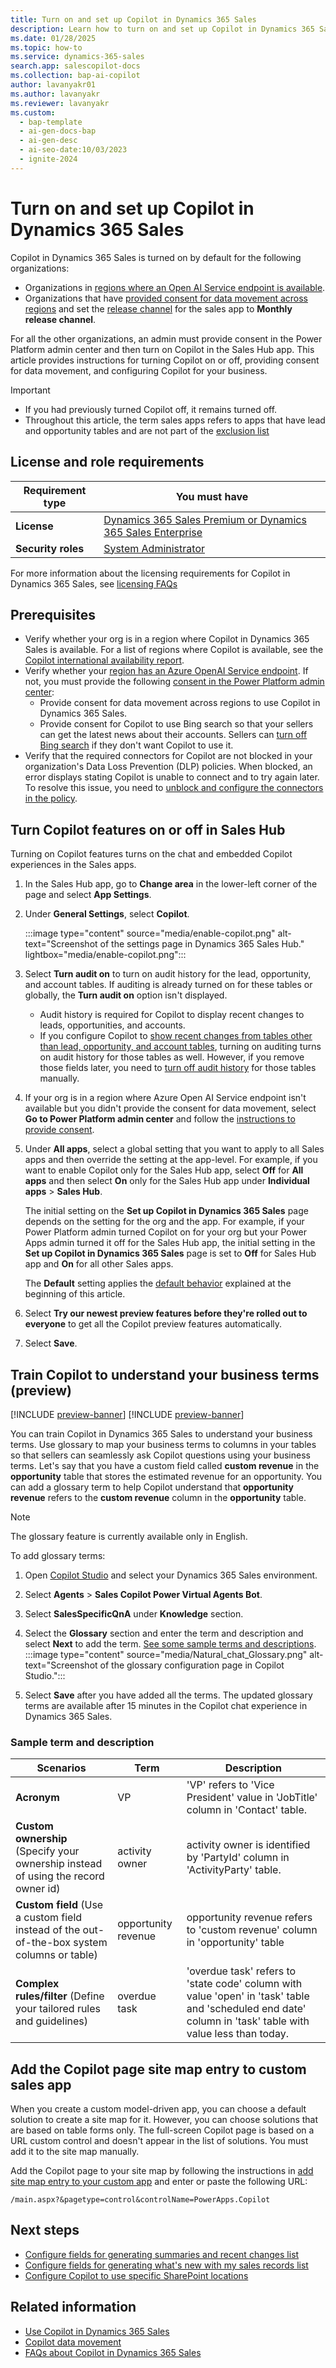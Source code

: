 ```yaml
---
title: Turn on and set up Copilot in Dynamics 365 Sales
description: Learn how to turn on and set up Copilot in Dynamics 365 Sales to improve sales productivity and effectiveness. 
ms.date: 01/28/2025
ms.topic: how-to
ms.service: dynamics-365-sales
search.app: salescopilot-docs
ms.collection: bap-ai-copilot
author: lavanyakr01
ms.author: lavanyakr
ms.reviewer: lavanyakr
ms.custom:
  - bap-template
  - ai-gen-docs-bap
  - ai-gen-desc
  - ai-seo-date:10/03/2023
  - ignite-2024
---
```


# Turn on and set up Copilot in Dynamics 365 Sales

<a name="default-setting-copilot"></a>

Copilot in Dynamics 365 Sales is turned on by default for the following organizations:

- Organizations in [regions where an Open AI Service endpoint is available](/power-platform/admin/geographical-availability-copilot#regions-involved-with-copilots-and-generative-ai-features).  
- Organizations that have [provided consent for data movement across regions](/power-platform/admin/geographical-availability-copilot#turn-on-copilots-and-generative-ai-features) and set the [release channel](/power-apps/maker/model-driven-apps/channel-change) for the sales app to **Monthly release channel**.

For all the other organizations, an admin must provide consent in the Power Platform admin center and then turn on Copilot in the Sales Hub app. This article provides instructions for turning Copilot on or off, providing consent for data movement, and configuring Copilot for your business.

> [!IMPORTANT]
>- If you had previously turned Copilot off, it remains turned off. 
>- Throughout this article, the term sales apps refers to apps that have lead and opportunity tables and are not part of the [exclusion list](sales-copilot-faq.md#are-there-any-applications-where-copilot-in-dynamics-365-sales-cant-be-used)

## License and role requirements

| Requirement type | You must have |
|-----------------------|---------|
| **License** | [Dynamics 365 Sales Premium or Dynamics 365 Sales Enterprise](https://dynamics.microsoft.com/sales/pricing/) |
| **Security roles** | [System Administrator](security-roles-for-sales.md) |

For more information about the licensing requirements for Copilot in Dynamics 365 Sales, see [licensing FAQs](/power-platform/admin/powerapps-flow-licensing-faq#licensing-for-copilot-chat-and-form-fill-assistance-in-model-driven-apps)

## Prerequisites

- Verify whether your org is in a region where Copilot in Dynamics 365 Sales is available. For a list of regions where Copilot is available, see the [Copilot international availability report](https://releaseplans.microsoft.com/availability-reports/?report=copilotproductreport).
- Verify whether your [region has an Azure OpenAI Service endpoint](/power-platform/admin/geographical-availability-copilot#regions-involved-with-copilots-and-generative-ai-features). If not, you must provide the following [consent in the Power Platform admin center](/power-platform/admin/geographical-availability-copilot#turn-on-copilots-and-generative-ai-features):
  - Provide consent for data movement across regions to use Copilot in Dynamics 365 Sales.  
  - Provide consent for Copilot to use Bing search so that your sellers can get the latest news about their accounts. Sellers can [turn off Bing search](use-sales-copilot.md#turn-off-bing-search) if they don't want Copilot to use it.
- Verify that the required connectors for Copilot are not blocked in your organization's Data Loss Prevention (DLP) policies. When blocked, an error displays stating Copilot is unable to connect and to try again later. To resolve this issue, you need to [unblock and configure the connectors in the policy](sales-copilot-faq.md#copilot-isnt-working-what-should-i-do).  

## Turn Copilot features on or off in Sales Hub

Turning on Copilot features turns on the chat and embedded Copilot experiences in the Sales apps.

1. In the Sales Hub app, go to **Change area** in the lower-left corner of the page and select **App Settings**.

1. Under **General Settings**, select **Copilot**.

     :::image type="content" source="media/enable-copilot.png" alt-text="Screenshot of the  settings page in Dynamics 365 Sales Hub." lightbox="media/enable-copilot.png":::  

    <a name="turn-audit-on"></a>

1. Select **Turn audit on** to turn on audit history for the lead, opportunity, and account tables. If auditing is already turned on for these tables or globally, the **Turn audit on** option isn't displayed.

    - Audit history is required for Copilot to display recent changes to leads, opportunities, and accounts.
    - If you configure Copilot to [show recent changes from tables other than lead, opportunity, and account tables](copilot-configure-summary-fields.md), turning on auditing turns on audit history for those tables as well. However, if you remove those fields later, you need to [turn off audit history](/power-platform/admin/manage-dataverse-auditing#enable-or-disable-auditing-for-an-entity) for those tables manually.

1. If your org is in a region where Azure Open AI Service endpoint isn't available but you didn't provide the consent for data movement, select **Go to Power Platform admin center** and follow the [instructions to provide consent](/power-platform/admin/geographical-availability-copilot#turn-on-copilots-and-generative-ai-features-1).

1. Under **All apps**, select a global setting that you want to apply to all Sales apps and then override the setting at the app-level. For example, if you want to enable Copilot only for the Sales Hub app, select **Off** for **All apps** and then select **On** only for the Sales Hub app under **Individual apps** > **Sales Hub**.

    The initial setting on the **Set up Copilot in Dynamics 365 Sales** page depends on the setting for the org and the app. For example, if your Power Platform admin turned Copilot on for your org but your Power Apps admin turned it off for the Sales Hub app, the initial setting in the **Set up Copilot in Dynamics 365 Sales** page is set to **Off** for Sales Hub app and **On** for all other Sales apps.

    The **Default** setting applies the [default behavior](#default-setting-copilot) explained at the beginning of this article.  
1. Select **Try our newest preview features before they're rolled out to everyone** to get all the Copilot preview features automatically.  
1. Select **Save**.

<a name="add-glossary"></a>

## Train Copilot to understand your business terms (preview)

[!INCLUDE [preview-banner](~/../shared-content/shared/preview-includes/preview-banner-section.md)]
[!INCLUDE [preview-banner](~/../shared-content/shared/preview-includes/preview-note-d365.md)]

You can train Copilot in Dynamics 365 Sales to understand your business terms. Use glossary to map your business terms to columns in your tables so that sellers can seamlessly ask Copilot questions using your business terms. Let's say that you have a custom field called **custom revenue** in the **opportunity** table that stores the estimated revenue for an opportunity. You can add a glossary term to help Copilot understand that **opportunity revenue** refers to the **custom revenue** column in the **opportunity** table.

> [!NOTE]
> The glossary feature is currently available only in English.

To add glossary terms:

1. Open [Copilot Studio](https://copilotstudio.microsoft.com) and select your Dynamics 365 Sales environment.

1. Select **Agents** > **Sales Copilot Power Virtual Agents Bot**.
1. Select **SalesSpecificQnA** under **Knowledge** section.
1. Select the **Glossary** section and enter the term and description and select **Next** to add the term. [See some sample terms and descriptions](#sample-term-and-description).
   :::image type="content" source="media/Natural_chat_Glossary.png" alt-text="Screenshot of the glossary configuration page in Copilot Studio.":::
1. Select **Save** after you have added all the terms.
   The updated glossary terms are available after 15 minutes in the Copilot chat experience in Dynamics 365 Sales.

### Sample term and description

| Scenarios  | Term  | Description |
|-----------------------|---------|-----------------------|
| **Acronym** | VP | 'VP' refers to 'Vice President' value in 'JobTitle' column in 'Contact' table. |
| **Custom ownership** (Specify your ownership instead of using the record owner id) | activity owner  | activity owner is identified by 'PartyId' column in 'ActivityParty' table.  |
| **Custom field** (Use a custom field instead of the out-of-the-box system columns or table) | opportunity revenue  | opportunity revenue refers to 'custom revenue' column in 'opportunity' table  |
| **Complex rules/filter** (Define your tailored rules and guidelines) | overdue task  | 'overdue task' refers to 'state code' column with value 'open' in 'task' table and 'scheduled end date' column in 'task' table with value less than today.  |

## Add the Copilot page site map entry to custom sales app

When you create a custom model-driven app, you can choose a default solution to create a site map for it. However, you can choose solutions that are based on table forms only. The full-screen Copilot page is based on a URL custom control and doesn't appear in the list of solutions. You must add it to the site map manually.  

Add the Copilot page to your site map by following the instructions in [add site map entry to your custom app](add-custom-site-map.md) and enter or paste the following URL:

`/main.aspx?&pagetype=control&controlName=PowerApps.Copilot`

## Next steps

- [Configure fields for generating summaries and recent changes list](copilot-configure-summary-fields.md)
- [Configure fields for generating what's new with my sales records list](copilot-configure-whatsnew-field.md)
- [Configure Copilot to use specific SharePoint locations](copilot-sharepoint-config.md)

## Related information

- [Use Copilot in Dynamics 365 Sales](use-sales-copilot.md)
- [Copilot data movement](/power-platform/admin/geographical-availability-copilot#regions-involved-with-copilots-and-generative-ai-features)  
- [FAQs about Copilot in Dynamics 365 Sales](sales-copilot-faq.md)
